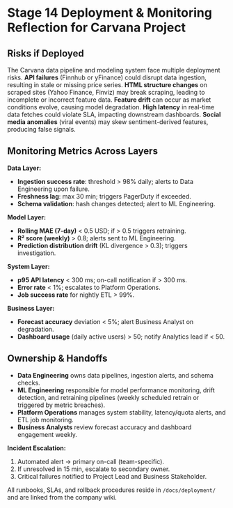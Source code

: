 # Stage 14 Deployment & Monitoring Reflection for Carvana Project

## Risks if Deployed
The Carvana data pipeline and modeling system face multiple deployment risks. **API failures** (Finnhub or yFinance) could disrupt data ingestion, resulting in stale or missing price series. **HTML structure changes** on scraped sites (Yahoo Finance, Finviz) may break scraping, leading to incomplete or incorrect feature data. **Feature drift** can occur as market conditions evolve, causing model degradation. **High latency** in real-time data fetches could violate SLA, impacting downstream dashboards. **Social media anomalies** (viral events) may skew sentiment-derived features, producing false signals.

## Monitoring Metrics Across Layers
**Data Layer:**
- **Ingestion success rate**: threshold > 98% daily; alerts to Data Engineering upon failure.  
- **Freshness lag**: max 30 min; triggers PagerDuty if exceeded.  
- **Schema validation**: hash changes detected; alert to ML Engineering.

**Model Layer:**
- **Rolling MAE (7-day)** < 0.5 USD; if > 0.5 triggers retraining.  
- **R² score (weekly)** > 0.8; alerts sent to ML Engineering.  
- **Prediction distribution drift** (KL divergence > 0.3); triggers investigation.

**System Layer:**
- **p95 API latency** < 300 ms; on-call notification if > 300 ms.  
- **Error rate** < 1%; escalates to Platform Operations.  
- **Job success rate** for nightly ETL > 99%.

**Business Layer:**
- **Forecast accuracy** deviation < 5%; alert Business Analyst on degradation.  
- **Dashboard usage** (daily active users) > 50; notify Analytics lead if < 50.

## Ownership & Handoffs
- **Data Engineering** owns data pipelines, ingestion alerts, and schema checks.  
- **ML Engineering** responsible for model performance monitoring, drift detection, and retraining pipelines (weekly scheduled retrain or triggered by metric breaches).  
- **Platform Operations** manages system stability, latency/quota alerts, and ETL job monitoring.  
- **Business Analysts** review forecast accuracy and dashboard engagement weekly.  

**Incident Escalation:**  
1. Automated alert → primary on-call (team-specific).  
2. If unresolved in 15 min, escalate to secondary owner.  
3. Critical failures notified to Project Lead and Business Stakeholder.  

All runbooks, SLAs, and rollback procedures reside in `/docs/deployment/` and are linked from the company wiki.